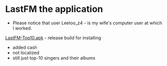 # LastFM the application

* Please notice that user Leeloo_z4 - is my wife's computer user at which I worked.

[LastFM-Top10.apk](https://github.com/kharkovvip/LastFM-Hits/blob/master/app/release/LastFM-Top10.apk) - release build for installing

* added cash
* not localized
* still just top-10 singers and their albums
